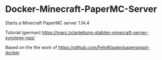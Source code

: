 # Docker-Minecraft-PaperMC-Server
Starts a Minecraft PaperMC server 1.14.4

Tutorial (german) https://marc.tv/anleitung-stabiler-minecraft-server-synology-nas/

Based on the the work of https://github.com/FelixKlauke/paperspigot-docker
